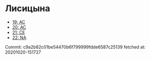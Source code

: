 # Лисицына
- [19: AC](19.md)
- [20: AC](20.md)
- [21: CE](21.md)
- [22: NA](22.md)

Commit: c9a2b82c01be54470b6f799999fdde6587c25139
 fetched at: 20201020-151727
